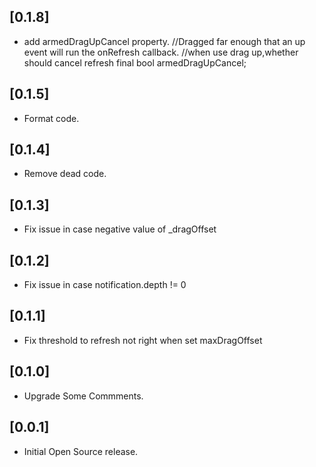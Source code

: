 ## [0.1.8]

* add armedDragUpCancel property.
  //Dragged far enough that an up event will run the onRefresh callback.
  //when use drag up,whether should cancel refresh
  final bool armedDragUpCancel;

## [0.1.5]

* Format code.

## [0.1.4]

* Remove dead code.

## [0.1.3]

* Fix issue in case negative value of _dragOffset

## [0.1.2]

* Fix issue in case notification.depth != 0

## [0.1.1]

* Fix threshold to refresh not right when set maxDragOffset

## [0.1.0]

* Upgrade Some Commments.

## [0.0.1]

* Initial Open Source release.